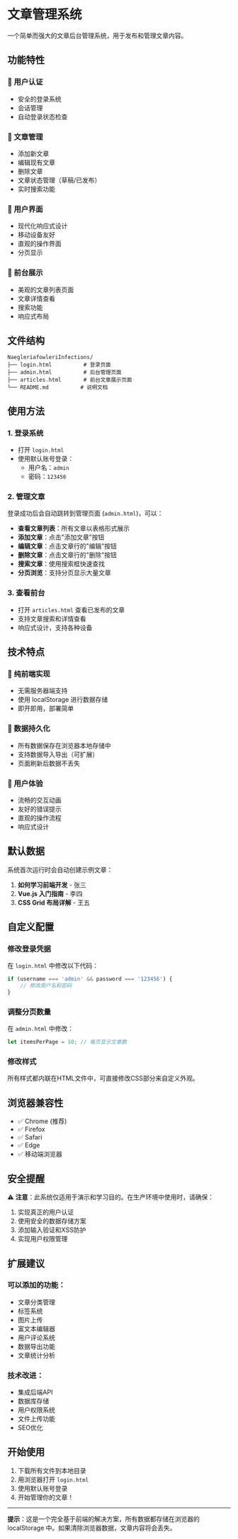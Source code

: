 # 文章管理系统

一个简单而强大的文章后台管理系统，用于发布和管理文章内容。

## 功能特性

### 🔐 用户认证
- 安全的登录系统
- 会话管理
- 自动登录状态检查

### 📝 文章管理
- 添加新文章
- 编辑现有文章
- 删除文章
- 文章状态管理（草稿/已发布）
- 实时搜索功能

### 🎨 用户界面
- 现代化响应式设计
- 移动设备友好
- 直观的操作界面
- 分页显示

### 📱 前台展示
- 美观的文章列表页面
- 文章详情查看
- 搜索功能
- 响应式布局

## 文件结构

```
NaegleriafowleriInfections/
├── login.html          # 登录页面
├── admin.html          # 后台管理页面
├── articles.html       # 前台文章展示页面
└── README.md          # 说明文档
```

## 使用方法

### 1. 登录系统
- 打开 `login.html`
- 使用默认账号登录：
  - 用户名：`admin`
  - 密码：`123456`

### 2. 管理文章
登录成功后会自动跳转到管理页面 (`admin.html`)，可以：

- **查看文章列表**：所有文章以表格形式展示
- **添加文章**：点击"添加文章"按钮
- **编辑文章**：点击文章行的"编辑"按钮
- **删除文章**：点击文章行的"删除"按钮
- **搜索文章**：使用搜索框快速查找
- **分页浏览**：支持分页显示大量文章

### 3. 查看前台
- 打开 `articles.html` 查看已发布的文章
- 支持文章搜索和详情查看
- 响应式设计，支持各种设备

## 技术特点

### 🚀 纯前端实现
- 无需服务器端支持
- 使用 localStorage 进行数据存储
- 即开即用，部署简单

### 💾 数据持久化
- 所有数据保存在浏览器本地存储中
- 支持数据导入导出（可扩展）
- 页面刷新后数据不丢失

### 🎯 用户体验
- 流畅的交互动画
- 友好的错误提示
- 直观的操作流程
- 响应式设计

## 默认数据

系统首次运行时会自动创建示例文章：

1. **如何学习前端开发** - 张三
2. **Vue.js 入门指南** - 李四  
3. **CSS Grid 布局详解** - 王五

## 自定义配置

### 修改登录凭据
在 `login.html` 中修改以下代码：
```javascript
if (username === 'admin' && password === '123456') {
    // 修改用户名和密码
}
```

### 调整分页数量
在 `admin.html` 中修改：
```javascript
let itemsPerPage = 10; // 每页显示文章数
```

### 修改样式
所有样式都内联在HTML文件中，可直接修改CSS部分来自定义外观。

## 浏览器兼容性

- ✅ Chrome (推荐)
- ✅ Firefox
- ✅ Safari
- ✅ Edge
- ✅ 移动端浏览器

## 安全提醒

⚠️ **注意**：此系统仅适用于演示和学习目的。在生产环境中使用时，请确保：

1. 实现真正的用户认证
2. 使用安全的数据存储方案
3. 添加输入验证和XSS防护
4. 实现用户权限管理

## 扩展建议

### 可以添加的功能：
- 文章分类管理
- 标签系统
- 图片上传
- 富文本编辑器
- 用户评论系统
- 数据导出功能
- 文章统计分析

### 技术改进：
- 集成后端API
- 数据库存储
- 用户权限系统
- 文件上传功能
- SEO优化

## 开始使用

1. 下载所有文件到本地目录
2. 用浏览器打开 `login.html`
3. 使用默认账号登录
4. 开始管理你的文章！

---

**提示**：这是一个完全基于前端的解决方案，所有数据都存储在浏览器的 localStorage 中。如果清除浏览器数据，文章内容将会丢失。 